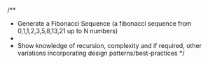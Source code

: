 /**
 * Generate a Fibonacci Sequence (a fibonacci sequence from 0,1,1,2,3,5,8,13,21 up to N numbers)
 *
 * Show knowledge of recursion, complexity and if required, other variations incorporating design patterns/best-practices
 */